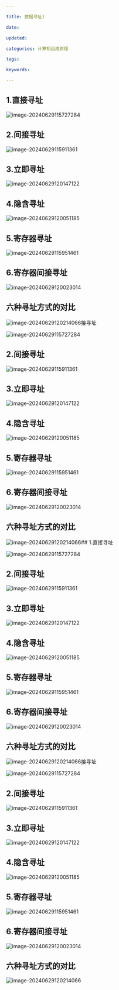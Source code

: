 ```yaml
---

title: 数据寻址1

date: 

updated: 

categories: 计算机组成原理

tags: 

keywords: 

---
```

## 1.直接寻址

![image-20240629115727284](../TyporaImage/计算机组成原理图片/image-20240629115727284.png)

## 2.间接寻址

![image-20240629115911361](../TyporaImage/计算机组成原理图片/image-20240629115911361.png)

## 3.立即寻址

![image-20240629120147122](../TyporaImage/计算机组成原理图片/image-20240629120147122.png)

## 4.隐含寻址

![image-20240629120051185](../TyporaImage/计算机组成原理图片/image-20240629120051185.png)



## 5.寄存器寻址

![image-20240629115951461](../TyporaImage/计算机组成原理图片/image-20240629115951461.png)

## 6.寄存器间接寻址

![image-20240629120023014](../TyporaImage/计算机组成原理图片/image-20240629120023014.png)

## 六种寻址方式的对比

![image-20240629120214066](../TyporaImage/计算机组成原理图片/image-20240629120214066.png)接寻址

![image-20240629115727284](../TyporaImage/计算机组成原理图片/image-20240629115727284.png)

## 2.间接寻址

![image-20240629115911361](../TyporaImage/计算机组成原理图片/image-20240629115911361.png)

## 3.立即寻址

![image-20240629120147122](../TyporaImage/计算机组成原理图片/image-20240629120147122.png)

## 4.隐含寻址

![image-20240629120051185](../TyporaImage/计算机组成原理图片/image-20240629120051185.png)



## 5.寄存器寻址

![image-20240629115951461](../TyporaImage/计算机组成原理图片/image-20240629115951461.png)

## 6.寄存器间接寻址

![image-20240629120023014](../TyporaImage/计算机组成原理图片/image-20240629120023014.png)

## 六种寻址方式的对比

![image-20240629120214066](../TyporaImage/计算机组成原理图片/image-20240629120214066.png)## 1.直接寻址

![image-20240629115727284](../TyporaImage/计算机组成原理图片/image-20240629115727284.png)

## 2.间接寻址

![image-20240629115911361](../TyporaImage/计算机组成原理图片/image-20240629115911361.png)

## 3.立即寻址

![image-20240629120147122](../TyporaImage/计算机组成原理图片/image-20240629120147122.png)

## 4.隐含寻址

![image-20240629120051185](../TyporaImage/计算机组成原理图片/image-20240629120051185.png)



## 5.寄存器寻址

![image-20240629115951461](../TyporaImage/计算机组成原理图片/image-20240629115951461.png)

## 6.寄存器间接寻址

![image-20240629120023014](../TyporaImage/计算机组成原理图片/image-20240629120023014.png)

## 六种寻址方式的对比

![image-20240629120214066](../TyporaImage/计算机组成原理图片/image-20240629120214066.png)接寻址

![image-20240629115727284](../TyporaImage/计算机组成原理图片/image-20240629115727284.png)

## 2.间接寻址

![image-20240629115911361](../TyporaImage/计算机组成原理图片/image-20240629115911361.png)

## 3.立即寻址

![image-20240629120147122](../TyporaImage/计算机组成原理图片/image-20240629120147122.png)

## 4.隐含寻址

![image-20240629120051185](../TyporaImage/计算机组成原理图片/image-20240629120051185.png)



## 5.寄存器寻址

![image-20240629115951461](../TyporaImage/计算机组成原理图片/image-20240629115951461.png)

## 6.寄存器间接寻址

![image-20240629120023014](../TyporaImage/计算机组成原理图片/image-20240629120023014.png)

## 六种寻址方式的对比

![image-20240629120214066](../TyporaImage/计算机组成原理图片/image-20240629120214066.png)